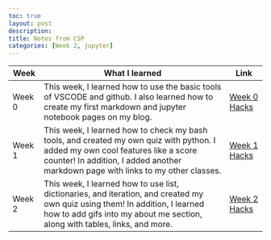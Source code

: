 ```yaml
---
toc: true
layout: post
description: 
title: Notes from CSP
categories: [Week 2, jupyter]
---
```

 
 
|Week  |What I learned|Link|
|------------|----------|--------|
|Week 0   |This week, I learned how to use the basic tools of VSCODE and github. I also learned how to create my first markdown and jupyter notebook pages on my blog.   |[Week 0 Hacks]("https://github.com/mmaxwu/ma/issues/2")|
|Week 1   |This week, I learned how to check my bash tools, and created my own quiz with python. I added my own cool features like a score counter! In addition, I added another markdown page with links to my other classes.   |[Week 1 Hacks]("https://github.com/mmaxwu/ma/issues/4")|
|Week 2      |This week, I learned how to use list, dictionaries, and iteration, and created my own quiz using them! In addition, I learned how to add gifs into my about me section, along with tables, links, and more.  |[Week 2 Hacks]("https://github.com/mmaxwu/ma/issues/5")|
 